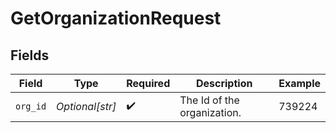 # GetOrganizationRequest


## Fields

| Field                       | Type                        | Required                    | Description                 | Example                     |
| --------------------------- | --------------------------- | --------------------------- | --------------------------- | --------------------------- |
| `org_id`                    | *Optional[str]*             | :heavy_check_mark:          | The Id of the organization. | 739224                      |